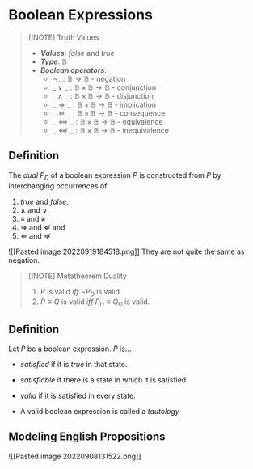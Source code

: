# Boolean Expressions

> [!NOTE] Truth Values
> - ***Values***: $false$ and $true$
> - ***Type***: $\mathbb B$
> - ***Boolean operators***:
>   - $\neg\_ : \mathbb B \to \mathbb B$ - negation
>   - $\_\lor\_ : \mathbb B \times \mathbb B \to \mathbb B$ - conjunction
>   - $\_\land\_ : \mathbb B \times \mathbb B \to \mathbb B$ - disjunction
>   - $\_\Rightarrow \_ : \mathbb B \times \mathbb B \to \mathbb B$ - implication
>   - $\_\Leftarrow \_ : \mathbb B \times \mathbb B \to \mathbb B$ - consequence
>   - $\_\Leftrightarrow \_ : \mathbb B \times \mathbb B \to \mathbb B$ - equivalence
>   - $\_\not\Leftrightarrow\_ : \mathbb B \times \mathbb B \to \mathbb B$ - inequivalence

## Definition
The *dual* $P_D$ of a boolean expression $P$ is constructed from $P$ by interchanging occurrences of
1. $true$ and $false$,
2. $\land$ and $\lor$,
3. $\equiv$ and $\not \equiv$
4. $\Rightarrow$ and $\not \Leftarrow$ and
5. $\Leftarrow$ and $\not \Rightarrow$

![[Pasted image 20220919184518.png]]
They are not quite the same as negation.

> [!NOTE] Metatheorem Duality
> 1) $P$ is valid $iff$ $\lnot P_D$ is valid
> 2) $P \equiv Q$ is valid $iff$ $P_D \equiv Q_D$ is valid.

## Definition
Let $P$ be a boolean expression. $P$ is...
- *satisfied* if it is $true$ in that state.
- *satisfiable* if there is a state in which it is satisfied
- *valid* if it is satisfied in every state.

- A valid boolean expression is called a *tautology*

## Modeling English Propositions
![[Pasted image 20220908131522.png]]


